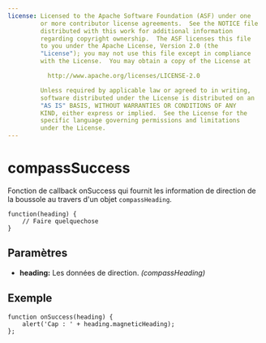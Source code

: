 ```yaml
---
license: Licensed to the Apache Software Foundation (ASF) under one
         or more contributor license agreements.  See the NOTICE file
         distributed with this work for additional information
         regarding copyright ownership.  The ASF licenses this file
         to you under the Apache License, Version 2.0 (the
         "License"); you may not use this file except in compliance
         with the License.  You may obtain a copy of the License at

           http://www.apache.org/licenses/LICENSE-2.0

         Unless required by applicable law or agreed to in writing,
         software distributed under the License is distributed on an
         "AS IS" BASIS, WITHOUT WARRANTIES OR CONDITIONS OF ANY
         KIND, either express or implied.  See the License for the
         specific language governing permissions and limitations
         under the License.
---
```


compassSuccess
==============

Fonction de callback onSuccess qui fournit les information de direction de la boussole au travers d'un objet `compassHeading`.

    function(heading) {
        // Faire quelquechose
    }

Paramètres
----------


- __heading:__ Les données de direction. _(compassHeading)_

Exemple
-------

    function onSuccess(heading) {
        alert('Cap : ' + heading.magneticHeading);
    };
